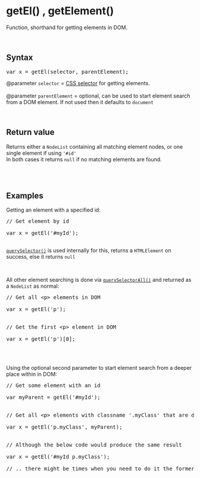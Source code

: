 # getEl() , getElement()
Function, shorthand for getting elements in DOM.

<br />

## Syntax
<pre>
var x = getEl(selector, parentElement);
</pre>

@parameter <code>selector</code> = <a href="https://developer.mozilla.org/en-US/docs/Web/CSS/CSS_Selectors">CSS selector</a> for getting elements.
<br /><br />
@parameter <code>parentElement</code> = optional, can be used to start element search from a DOM element. If not used then it defaults to <code>document</code>

<br />

## Return value
Returns either a <code>NodeList</code> containing all matching element nodes, or one single element if using <code>'#id'</code><br />
In both cases it returns <code>null</code> if no matching elements are found.<br /><br />

<br />

## Examples
Getting an element with a specified id:<br />
<pre>
// Get element by id

var x = getEl('#myId');

</pre>
<code><a href="https://developer.mozilla.org/en-US/docs/Web/API/Document/querySelector">querySelector()</a></code> is used internally for this, returns a <code>HTMLElement</code> on success, else it returns <code>null</code>

<br />

All other element searching is done via <code><a href="https://developer.mozilla.org/en-US/docs/Web/API/Document/querySelectorAll">querySelectorAll()</a></code> and returned as a <code>NodeList</code> as normal:<br />
<pre>
// Get all &lt;p&gt; elements in DOM

var x = getEl('p');


// Get the first &lt;p&gt; element in DOM

var x = getEl('p')[0];

</pre>

<br />

Using the optional second parameter to start element search from a deeper place within in DOM:<br />
<pre>
// Get some element with an id

var myParent = getEl('#myId');


// Get all &lt;p&gt; elements with classname '.myClass' that are descendants of the parent element whose id is 'myId'

var x = getEl('p.myClass', myParent);


// Although the below code would produce the same result

var x = getEl('#myId p.myClass');

// .. there might be times when you need to do it the former way

</pre>






